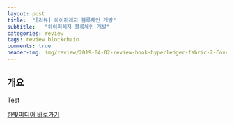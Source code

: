 ```yaml
---
layout: post
title:  "[리뷰] 하이퍼레저 블록체인 개발"
subtitle:   "하이퍼레저 블록체인 개발"
categories: review
tags: review blockchain
comments: true
header-img: img/review/2019-04-02-review-book-hyperledger-fabric-2-Cover.png
---
```


## 개요
Test


[한빛미디어 바로가기](http://www.hanbit.co.kr/)
